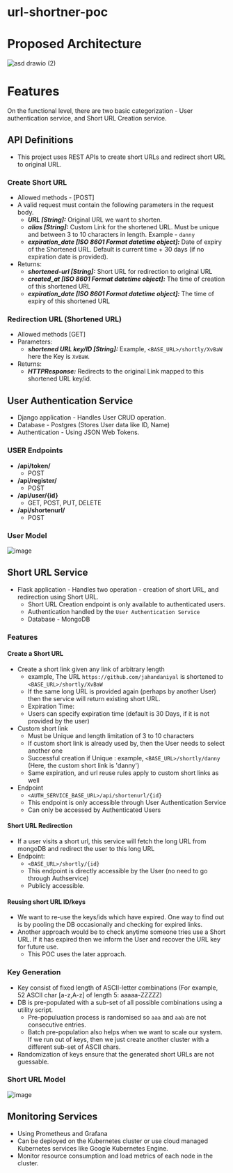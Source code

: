 # url-shortner-poc

# Proposed Architecture

![asd drawio (2)](https://user-images.githubusercontent.com/4581090/160974118-0b572c8a-0906-4520-bc20-33199f218704.png)


# Features

On the functional level, there are two basic categorization - User authentication service, and Short URL Creation service.

## API Definitions
- This project uses REST APIs to create short URLs and redirect short URL to original URL.

### Create Short URL
- Allowed methods - [POST]
- A valid request must contain the following parameters in the request body.
  -  _**URL [String]:**_ Original URL we want to shorten. 
  -  _**alias [String]:**_ Custom Link for the shortened URL. Must be unique and between 3 to 10 characters in length. Example - `danny`
  -  _**expiration_date [ISO 8601 Format datetime object]:**_ Date of expiry of the Shortened URL.  Default is current time + 30 days (if no expiration date is provided).
- Returns:
  - _**shortened-url [String]:**_ Short URL for redirection to original URL
  - _**created_at [ISO 8601 Format datetime object]:**_ The time of creation of this shortened URL
  - _**expiration_date [ISO 8601 Format datetime object]:**_ The time of expiry of this shortened URL

### Redirection URL (Shortened URL)
- Allowed methods [GET]
- Parameters:
  - _**shortened URL key/ID [String]:**_ Example, `<BASE_URL>/shortly/XvBaW` here the Key is `XvBaW`. 
- Returns:
  - _**HTTPResponse:**_ Redirects to the original Link mapped to this shortened URL key/id.

## User Authentication Service
- Django application - Handles User CRUD operation. 
- Database - Postgres (Stores User data like ID, Name)
- Authentication - Using JSON Web Tokens.

### USER Endpoints
* **/api/token/**
   * POST
* **/api/register/**
   * POST
* **/api/user/{id}**
   * GET, POST, PUT, DELETE
* **/api/shortenurl/**
   * POST

### User Model
![image](https://user-images.githubusercontent.com/4581090/160870372-731ad5d9-c602-4f6b-be1f-9c7592152ca0.png)

## Short URL Service
- Flask application - Handles two operation - creation of short URL, and redirection using Short URL.
  - Short URL Creation endpoint is only available to authenticated users. 
  - Authentication handled by the `User Authentication Service`
  - Database - MongoDB 
### Features
#### Create a Short URL
- Create a short link given any link of arbitrary length 
  -  example, The URL `https://github.com/jahandaniyal` is shortened to `<BASE_URL>/shortly/XvBaW`  
  -  If the same long URL is provided again (perhaps by another User) then the service will return existing short URL. 
  -  Expiration Time:
  -  Users can specify expiration time (default is 30 Days, if it is not provided by the user)
- Custom short link
  -  Must be Unique and length limitation of 3 to 10 characters
  -  If custom short link is already used by, then the User needs to select another one
  -  Successful creation if Unique : example, `<BASE_URL>/shortly/danny` (Here, the custom short link is 'danny')
  -  Same expiration, and url reuse rules apply to custom short links as well
- Endpoint
  -  `<AUTH_SERVICE_BASE_URL>/api/shortenurl/{id}`
  -  This endpoint is only accessible through User Authentication Service
  -  Can only be accessed by Authenticated Users

#### Short URL Redirection
- If a user visits a short url, this service will fetch the long URL from mongoDB and redirect the user to this long URL
- Endpoint:
  -  `<BASE_URL>/shortly/{id}`
  -  This endpoint is directly accessible by the User (no need to go through Authservice)
  -  Publicly accessible.

#### Reusing short URL ID/keys
- We want to re-use the keys/ids which have expired. One way to find out is by pooling the DB occasionally and checking for expired links.
- Another approach would be to check anytime someone tries use a Short URL. If it has expired then we inform the User and recover the URL key for future use.
  - This POC uses the later approach.

### Key Generation
- Key consist of fixed length of ASCII-letter combinations (For example, 52 ASCII char [a-z,A-z] of length 5: aaaaa-ZZZZZ)
- DB is pre-populated with a sub-set of all possible combinations using a utility script.
  - Pre-populuation process is randomised so `aaa` and `aab` are not consecutive entries.
  - Batch pre-population also helps when we want to scale our system. If we run out of keys, then we just create another cluster with a different sub-set of ASCII chars.
- Randomization of keys ensure that the generated short URLs are not guessable.
  
   
### Short URL Model
![image](https://user-images.githubusercontent.com/4581090/160886547-65011216-2224-4c01-9488-25375aba4a7d.png)

## Monitoring Services
- Using Prometheus and Grafana
- Can be deployed on the Kubernetes cluster or use cloud managed Kubernetes services like Google Kubernetes Engine. 
- Monitor resource consumption and load metrics of each node in the cluster.
